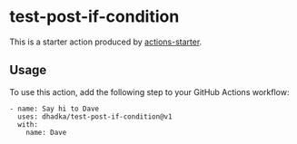 # test-post-if-condition
This is a starter action produced by [actions-starter](https://www.npmjs.com/package/actions-starter).
## Usage

To use this action, add the following step to your GitHub Actions workflow:
```
- name: Say hi to Dave
  uses: dhadka/test-post-if-condition@v1
  with:
    name: Dave
```
